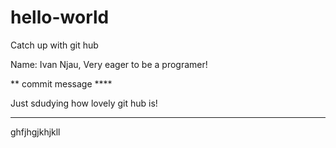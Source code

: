 # hello-world
Catch up with git hub

Name:  Ivan Njau,
Very eager to be a programer!


** commit message ****

Just sdudying how lovely git hub is!

*************************************

ghfjhgjkhjkll
